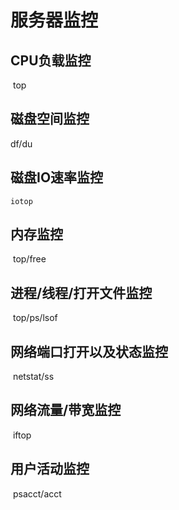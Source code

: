 # 服务器监控



## CPU负载监控

​	top

## 磁盘空间监控

df/du

## 磁盘IO速率监控

 	iotop

## 内存监控

​	top/free

## 进程/线程/打开文件监控

​	top/ps/lsof

## 网络端口打开以及状态监控

​	netstat/ss

## 网络流量/带宽监控

​	iftop

## 用户活动监控

​	psacct/acct

